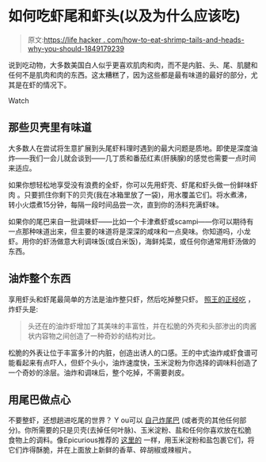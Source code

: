 # 如何吃虾尾和虾头(以及为什么应该吃)

> 原文:[https://life hacker . com/how-to-eat-shrimp-tails-and-heads-why-you-should-1849179239](https://lifehacker.com/how-to-eat-shrimp-tails-and-heads-and-why-you-should-1849179239)

说到吃动物，大多数美国白人似乎更喜欢肌肉和肉，而不是内脏、头、尾、肌腱和任何不是肌肉和肉的东西。这太糟糕了，因为这些都是最有味道的最好的部分，尤其是在虾的情况下。

Watch

## 那些贝壳里有味道

大多数人在尝试将生意扩展到头尾虾料理时遇到的最大问题是质地。即使是深度油炸——我们一会儿就会谈到——几丁质和番茄红素(肝胰腺)的感觉也需要一点时间来适应。

如果你想轻松地享受没有浪费的全虾，你可以先用虾壳、虾尾和虾头做一份鲜味虾肉 。只要抓住你剩下的贝壳(我在冰箱里放了一袋)，用水覆盖它们。将水煮沸，转小火煨煮15分钟，每隔一段时间品尝一次，直到你的汤料充满虾味。

如果你的尾巴来自一批调味虾——比如一个卡津煮虾或scampi——你可以期待有一点那种味道出来，但主要的味道将是深深的咸味和一点臭味。你知道吗，小龙虾。用你的虾汤做意大利调味饭(或白米饭)，海鲜炖菜，或任何你通常用虾汤做的东西。

## 油炸整个东西

享用虾头和虾尾最简单的方法是油炸整只虾，然后吃掉整只虾。 [照王的正经吃](https://www.seriouseats.com/the-nasty-bits-shrimp-heads) ，炸虾头是:

> 头还在的油炸虾增加了其美味的丰富性，并在松脆的外壳和头部渗出的肉酱状内容物之间创造了一种奇妙的结构对比。

松脆的外表让位于丰富多汁的内脏，创造出诱人的口感。王的中式油炸咸虾食谱可能看起来有点吓人，但虾个头小，油炸速度快，玉米淀粉为你选择的调味料创造了一个奇妙的涂层。油炸和调味后，整个吃掉，不需要剥皮。

## 用尾巴做点心

不要整虾，还想趟进吃尾的世界？ Y ou可以 [自己炸尾巴](https://lifehacker.com/you-can-and-should-eat-shrimp-shells-1787097249) (或者壳的其他任何部分)。你所需要的只是贝壳(去掉任何叶脉)、玉米淀粉、盐和任何你喜欢放在松脆食物上的调料。像Epicurious推荐的 [这里的](https://www.epicurious.com/expert-advice/eating-shrimp-shells-recipes-tips-article) 一样，用玉米淀粉和盐包裹它们，将它们炸得酥脆，并在上面放上新鲜的香草、碎胡椒或辣椒片。